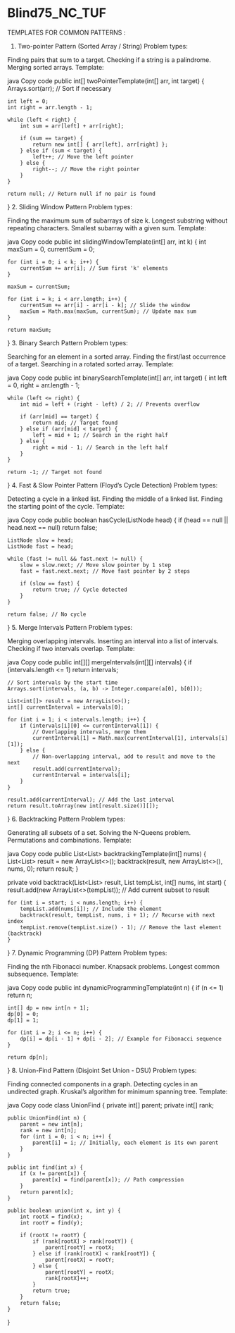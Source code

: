 # Blind75_NC_TUF

TEMPLATES FOR COMMON PATTERNS :

1. Two-pointer Pattern (Sorted Array / String)
Problem types:

Finding pairs that sum to a target.
Checking if a string is a palindrome.
Merging sorted arrays.
Template:

java
Copy code
public int[] twoPointerTemplate(int[] arr, int target) {
    Arrays.sort(arr); // Sort if necessary

    int left = 0;
    int right = arr.length - 1;

    while (left < right) {
        int sum = arr[left] + arr[right];

        if (sum == target) {
            return new int[] { arr[left], arr[right] };
        } else if (sum < target) {
            left++; // Move the left pointer
        } else {
            right--; // Move the right pointer
        }
    }

    return null; // Return null if no pair is found
}
2. Sliding Window Pattern
Problem types:

Finding the maximum sum of subarrays of size k.
Longest substring without repeating characters.
Smallest subarray with a given sum.
Template:

java
Copy code
public int slidingWindowTemplate(int[] arr, int k) {
    int maxSum = 0, currentSum = 0;

    for (int i = 0; i < k; i++) {
        currentSum += arr[i]; // Sum first 'k' elements
    }

    maxSum = currentSum;

    for (int i = k; i < arr.length; i++) {
        currentSum += arr[i] - arr[i - k]; // Slide the window
        maxSum = Math.max(maxSum, currentSum); // Update max sum
    }

    return maxSum;
}
3. Binary Search Pattern
Problem types:

Searching for an element in a sorted array.
Finding the first/last occurrence of a target.
Searching in a rotated sorted array.
Template:

java
Copy code
public int binarySearchTemplate(int[] arr, int target) {
    int left = 0, right = arr.length - 1;

    while (left <= right) {
        int mid = left + (right - left) / 2; // Prevents overflow

        if (arr[mid] == target) {
            return mid; // Target found
        } else if (arr[mid] < target) {
            left = mid + 1; // Search in the right half
        } else {
            right = mid - 1; // Search in the left half
        }
    }

    return -1; // Target not found
}
4. Fast & Slow Pointer Pattern (Floyd’s Cycle Detection)
Problem types:

Detecting a cycle in a linked list.
Finding the middle of a linked list.
Finding the starting point of the cycle.
Template:

java
Copy code
public boolean hasCycle(ListNode head) {
    if (head == null || head.next == null) return false;

    ListNode slow = head;
    ListNode fast = head;

    while (fast != null && fast.next != null) {
        slow = slow.next; // Move slow pointer by 1 step
        fast = fast.next.next; // Move fast pointer by 2 steps

        if (slow == fast) {
            return true; // Cycle detected
        }
    }

    return false; // No cycle
}
5. Merge Intervals Pattern
Problem types:

Merging overlapping intervals.
Inserting an interval into a list of intervals.
Checking if two intervals overlap.
Template:

java
Copy code
public int[][] mergeIntervals(int[][] intervals) {
    if (intervals.length <= 1) return intervals;

    // Sort intervals by the start time
    Arrays.sort(intervals, (a, b) -> Integer.compare(a[0], b[0]));

    List<int[]> result = new ArrayList<>();
    int[] currentInterval = intervals[0];

    for (int i = 1; i < intervals.length; i++) {
        if (intervals[i][0] <= currentInterval[1]) {
            // Overlapping intervals, merge them
            currentInterval[1] = Math.max(currentInterval[1], intervals[i][1]);
        } else {
            // Non-overlapping interval, add to result and move to the next
            result.add(currentInterval);
            currentInterval = intervals[i];
        }
    }

    result.add(currentInterval); // Add the last interval
    return result.toArray(new int[result.size()][]);
}
6. Backtracking Pattern
Problem types:

Generating all subsets of a set.
Solving the N-Queens problem.
Permutations and combinations.
Template:

java
Copy code
public List<List<Integer>> backtrackingTemplate(int[] nums) {
    List<List<Integer>> result = new ArrayList<>();
    backtrack(result, new ArrayList<>(), nums, 0);
    return result;
}

private void backtrack(List<List<Integer>> result, List<Integer> tempList, int[] nums, int start) {
    result.add(new ArrayList<>(tempList)); // Add current subset to result

    for (int i = start; i < nums.length; i++) {
        tempList.add(nums[i]); // Include the element
        backtrack(result, tempList, nums, i + 1); // Recurse with next index
        tempList.remove(tempList.size() - 1); // Remove the last element (backtrack)
    }
}
7. Dynamic Programming (DP) Pattern
Problem types:

Finding the nth Fibonacci number.
Knapsack problems.
Longest common subsequence.
Template:

java
Copy code
public int dynamicProgrammingTemplate(int n) {
    if (n <= 1) return n;

    int[] dp = new int[n + 1];
    dp[0] = 0;
    dp[1] = 1;

    for (int i = 2; i <= n; i++) {
        dp[i] = dp[i - 1] + dp[i - 2]; // Example for Fibonacci sequence
    }

    return dp[n];
}
8. Union-Find Pattern (Disjoint Set Union - DSU)
Problem types:

Finding connected components in a graph.
Detecting cycles in an undirected graph.
Kruskal’s algorithm for minimum spanning tree.
Template:

java
Copy code
class UnionFind {
    private int[] parent;
    private int[] rank;

    public UnionFind(int n) {
        parent = new int[n];
        rank = new int[n];
        for (int i = 0; i < n; i++) {
            parent[i] = i; // Initially, each element is its own parent
        }
    }

    public int find(int x) {
        if (x != parent[x]) {
            parent[x] = find(parent[x]); // Path compression
        }
        return parent[x];
    }

    public boolean union(int x, int y) {
        int rootX = find(x);
        int rootY = find(y);

        if (rootX != rootY) {
            if (rank[rootX] > rank[rootY]) {
                parent[rootY] = rootX;
            } else if (rank[rootX] < rank[rootY]) {
                parent[rootX] = rootY;
            } else {
                parent[rootY] = rootX;
                rank[rootX]++;
            }
            return true;
        }
        return false;
    }
}
